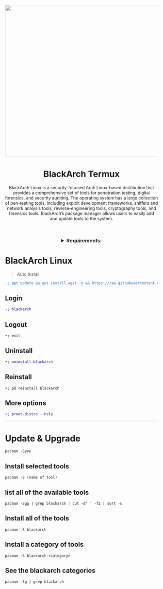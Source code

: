 
<img width="800" height="500" src="https://github.com/xiv3r/Termux-Pentesting-Distro/blob/main/BlackArch/Blackarch.png">
<br>

# <h1 align="center">BlackArch Termux</h1>

<p align="center"> BlackArch Linux is a security-focused Arch Linux-based distribution that provides a comprehensive set of tools for penetration testing, digital forensics, and security auditing. The operating system has a large collection of pen-testing tools, including exploit development frameworks, sniffers and network analysis tools, reverse-engineering tools, cryptography tools, and forensics tools. BlackArch’s package manager allows users to easily add and update tools to the system. </p>

<br>

<h3 align="center"><details><summary>Requirements:</summary>
 <br>
 
- `5-15GB storage`
- `arm64`
- [`Termux`](https://github.com/xiv3r/Kali-Linux-Termux/releases/download/Apps/Termux_v0.119.1.apk)

</h3></details>

# BlackArch Linux 
> Auto Install
```diff
-; apt update && apt install wget -y && https://raw.githubusercontent.com/xiv3r/BlackArch-Linux-Termux/refs/heads/main/link/install.sh | bash && clear && blackarch
```
## Login
```diff
+; blackarch
```
## Logout 
```
+; exit
```
## Uninstall
```diff
+; uninstall-blackarch
```
## Reinstall
```
+; pd reinstall blackarch
```
## More options
```diff
+; proot-distro --help
```
------------------
# Update & Upgrade

    pacman -Syyu
    
## Install selected tools

    pacman -S (name of tool)


## list all of the available tools
   
    pacman -Sgg | grep blackarch | cut -d' ' -f2 | sort -u

## Install all of the tools

    pacman -S blackarch
    
## Install a category of tools
    
    pacman -S blackarch-<category>
    
## See the blackarch categories

    pacman -Sg | grep blackarch
